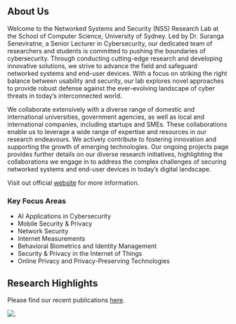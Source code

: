 
## About Us

Welcome to the Networked Systems and Security (NSS) Research Lab at the School of Computer Science, University of Sydney. Led by Dr. Suranga Seneviratne, a Senior Lecturer in Cybersecurity, our dedicated team of researchers and students is committed to pushing the boundaries of cybersecurity. Through conducting cutting-edge research and developing innovative solutions, we strive to advance the field and safeguard networked systems and end-user devices. With a focus on striking the right balance between usability and security, our lab explores novel approaches to provide robust defense against the ever-evolving landscape of cyber threats in today’s interconnected world.

We collaborate extensively with a diverse range of domestic and international universities, government agencies, as well as local and international companies, including startups and SMEs. These collaborations enable us to leverage a wide range of expertise and resources in our research endeavours. We actively contribute to fostering innovation and supporting the growth of emerging technologies. Our ongoing projects page provides further details on our diverse research initiatives, highlighting the collaborations we engage in to address the complex challenges of securing networked systems and end-user devices in today’s digital landscape.

Visit out official [website](https://nss-research.io/) for more information.

### Key Focus Areas
- AI Applications in Cybersecurity
- Mobile Security & Privacy
- Network Security
- Internet Measurements
- Behavioral Biometrics and Identity Management
- Security & Privacy in the Internet of Things
- Online Privacy and Privacy-Preserving Technologies

## Research Highlights

Please find our recent publications [here](https://nss-research.io/publications/).

![.](https://drive.google.com/uc?export=view&id=1xaEFq5veduhlHwJmSwQgoOoS-wbMhxRW)
